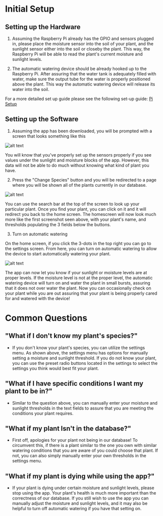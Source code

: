 # Initial Setup

## Setting up the Hardware

1. Assuming the Raspberry Pi already has the GPIO and sensors plugged in, please place the moisture sensor into the soil of your plant, and the sunlight sensor either into the soil or closeby the plant. This way, the Raspberry Pi will be able to read the plant's current moisture and sunlight levels.

2. The automatic watering device should be already hooked up to the Raspberry Pi. After assuring that the water tank is adequately filled with water, make sure the output tube for the water is properly positioned above the plant. This way the automatic watering device will release its water into the soil.

For a more detailed set up guide please see the following set-up guide: [Pi Setup](https://github.com/buttscm/Plant_Pal/blob/main/pi/Pi%20Setup.docx)
## Setting up the Software

1. Assuming the app has been downloaded, you will be prompted with a screen that looks something like this

![alt text](https://github.com/buttscm/Plant_Pal/blob/main/Formal%20Documents/App%20Images/Plant_Pal_Home.png "Home Screen")

You will know that you've properly set up the sensors properly if you see values under the sunlight and moisture blocks of the app. However, this data will not be able to do much without knowing what kind of plant you have.

2. Press the "Change Species" button and you will be redirected to a page where you will be shown all of the plants currently in our database.

![alt text](https://github.com/buttscm/Plant_Pal/blob/main/Formal%20Documents/App%20Images/Plant_Pal_Lookup.png "Lookup Screen")

You can use the search bar at the top of the screen to look up your particular plant. Once you find your plant, you can click on it and it will redirect you back to the home screen. The homescreen will now look much more like the first screenshot seen above, with your plant's name, and thresholds populating the 3 fields below the buttons.

3. Turn on automatic watering

On the home screen, if you click the 3-dots in the top right you can go to the settings screen. From here, you can turn on automatic watering to allow the device to start automatically watering your plant.

![alt text](https://github.com/buttscm/Plant_Pal/blob/main/Formal%20Documents/App%20Images/Plant_Pal_Settings.png "Settings")

The app can now let you know if your sunlight or moisture levels are at proper levels. If the moisture level is not at the proper level, the automatic watering device will turn on and water the plant in small bursts, assuring that it does not over water the plant. Now you can occasionally check on your plant while you are out assuring that your plant is being properly cared for and watered with the device!

# Common Questions

## "What if I don't know my plant's species?"
- If you don't know your plant's species, you can utilize the settings menu. As shown above, the settings menu has options for manually setting a moisture and sunlight threshold. If you do not know your plant, you can use the preset radio buttons located in the settings to select the settings you think would best fit your plant.

## "What if I have specific conditions I want my plant to be in?"
- Similar to the question above, you can manually enter your moisture and sunlight thresholds in the text fields to assure that you are meeting the conditions your plant requires.

## "What if my plant Isn't in the database?"
- First off, apologies for your plant not being in our database! To circumvent this, if there is a plant similar to the one you own with similar watering conditions that you are aware of you could choose that plant. If not, you can also simply manually enter your own thresholds in the settings menu.

## "What if my plant is dying while using the app?"
- If your plant is dying under certain moisture and sunlight levels, please stop using the app. Your plant's health is much more important than the correctness of our database. If you still wish to use the app you can manually adjust the moisture and sunlight levels, and it may also be helpful to turn off automatic watering if you have that setting on. 